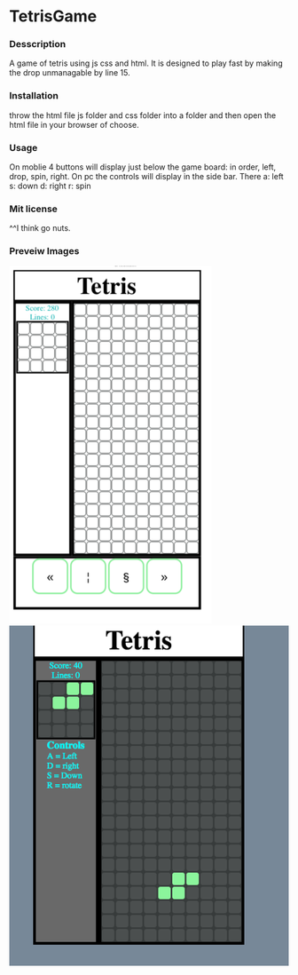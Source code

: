 # TetrisGame
### Desscription
A game of tetris using js css and html. It is designed to play fast by making the drop unmanagable by line 15.
### Installation
throw the html file js folder and css folder into a folder and then open the html file in your browser of choose.
### Usage 
On moblie 4 buttons will display just below the game board: in order, left, drop, spin, right.
On pc the controls will display in the side bar. 
There 
a: left
s: down
d: right
r: spin
### Mit license
^^I think go nuts.
### Preveiw Images
![Preview-1](imgs/screenShot1.png)
![Preview-2](imgs/screenShot2.png)
